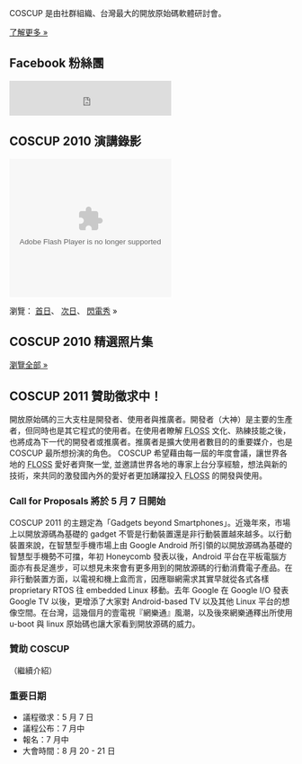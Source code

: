 <div id="sidebar2" class="hideInMobile">
	<div class="intro">
		<p>COSCUP 是由社群組織、台灣最大的開放原始碼軟體研討會。</p>
		<p class="more"><a href="about/">了解更多 »</a></p>
	</div>
	<h2>Facebook 粉絲團</h2>
	<iframe src="https://www.facebook.com/plugins/likebox.php?href=https%3A%2F%2Fwww.facebook.com%2Fcoscup&amp;width=288&amp;colorscheme=light&amp;show_faces=false&amp;stream=false&amp;header=true&amp;height=62" scrolling="no" frameborder="0" style="border:none; overflow:hidden; width:288px; height:62px; background-color: #fff"></iframe>
	<h2>COSCUP 2010 演講錄影</h2>
    <object width="288" height="246" class="video">
      <param name="movie" value="http://www.youtube.com/p/74F06EB83BBBC445?hl=zh_TW&fs=1"></param>
      <param name="allowFullScreen" value="true"></param>
      <param name="allowscriptaccess" value="always"></param>
      <embed src="http://www.youtube.com/p/74F06EB83BBBC445?hl=zh_TW&fs=1" type="application/x-shockwave-flash" width="288" height="246" allowscriptaccess="always" allowfullscreen="true"></embed>
    </object>
    <p class="more">瀏覽：
        <a href="http://www.youtube.com/my_playlists?p=6B44377354D83D41">首日</a>、
        <a href="http://www.youtube.com/my_playlists?p=31632A9DC6140024">次日</a>、 
        <a href="http://www.youtube.com/my_playlists?p=C56D2E96312D2A53">閃電秀</a> »
    </p>
	<h2>COSCUP 2010 精選照片集</h2>
	<div class="images"></div>
	<p class="more"><a href="http://www.flickr.com/groups/coscup2010-selection/pool/">瀏覽全部 »</a></p>
</div>

## COSCUP 2011 贊助徵求中！

開放原始碼的三大支柱是開發者、使用者與推廣者。開發者（大神）是主要的生產者，但同時也是其它程式的使用者。在使用者瞭解 <abbr title="自由與開放原始碼軟體">FLOSS</abbr> 文化、熟練技能之後，也將成為下一代的開發者或推廣者。推廣者是擴大使用者數目的的重要媒介，也是 COSCUP 最所想扮演的角色。 COSCUP 希望藉由每一屆的年度會議，讓世界各地的 <abbr title="自由與開放原始碼軟體">FLOSS</abbr> 愛好者齊聚一堂, 並邀請世界各地的專家上台分享經驗，想法與新的技術，來共同的激發國內外的愛好者更加踴躍投入 <abbr title="自由與開放原始碼軟體">FLOSS</abbr> 的開發與使用。

### Call for Proposals 將於 5 月 7 日開始

COSCUP 2011 的主題定為「Gadgets beyond Smartphones」。近幾年來，市場上以開放源碼為基礎的 gadget
不管是行動裝置還是非行動裝置越來越多。以行動裝置來說，在智慧型手機市場上由 Google Android
所引領的以開放源碼為基礎的智慧型手機勢不可擋，年初 Honeycomb 發表以後，Android
平台在平板電腦方面亦有長足進步，可以想見未來會有更多用到的開放源碼的行動消費電子產品。在非行動裝置方面，以電視和機上盒而言，因應聯網需求其實早就從各式各樣
proprietary RTOS 往 embedded Linux 移動。去年 Google 在 Google I/O 發表 Google TV
以後，更增添了大家對 Android-based TV 以及其他 Linux
平台的想像空間。在台灣，這幾個月的壹電視『網樂通』風潮，以及後來網樂通釋出所使用 u-boot 與 linux 原始碼也讓大家看到開放源碼的威力。

### 贊助 COSCUP

（繼續介紹）

### 重要日期

* 議程徵求：5 月 7 日
* 議程公布：7 月中
* 報名：7 月中
* 大會時間：8 月 20 - 21 日
